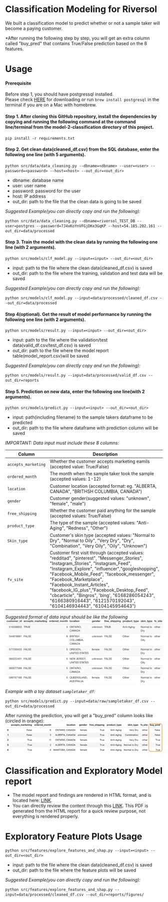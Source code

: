 # Classification Modeling for Riversol

We built a classification model to predict whether or not a sample taker will become a paying customer. 

*After running the following step by step, you will get an extra column called "buy_pred" that contains True/False prediction based on the 8 features. 

# Usage
#### Prerequisite
Before step 1, you should have postgressql installed.\
Please check [HERE](https://www.postgresql.org/download/) for downloading or run `brew install postgresql` in the terminal if you are on a Mac with homebrew.

#### Step 1. After cloning this GitHub repository, install the dependencies by copying and running the following command at the command line/terminal from the model-2-classification directory of this project.

```
pip install -r requirements.txt
```


#### Step 2. Get clean data(cleaned_df.csv) from the SQL database, enter the following one line (with 5 arguments).
    
```
python src/data/data_cleaning.py --dbname=<dbname> --user=<user> --password=<password> --host=<host> --out_dir=<out_dir>
```
- dbname: database name
- user: user name
- password: password for the user
- host: IP address
- out_dir: path to the file that the clean data is going to be saved

*Suggested Example(you can directly copy and run the following):*

```
python src/data/data_cleaning.py --dbname=riversol_TEST_DB --user=postgres --password=7J4xKoYnVFGjDKe3GqKP --host=54.185.202.161 --out_dir=data/processed
```


#### Step 3. Train the model with the clean data by running the following one line (with 2 arguments).

```
python src/models/clf_model.py --input=<input> --out_dir=<out_dir>
```
- input: path to the file where the clean data(cleaned_df.csv) is saved
- out_dir: path to the file where the training, validation and test data will be saved

*Suggested Example(you can directly copy and run the following):*

```
python src/models/clf_model.py --input=data/processed/cleaned_df.csv --out_dir=data/processed
```

#### Step 4(optional). Get the result of model performance by running the following one line (with 2 arguments).
```
python src/models/result.py --input=<input> --out_dir=<out_dir>
```
- input: path to the file where the validation/test data(valid_df.csv/test_df.csv) is saved
- out_dir: path to the file where the model report table(model_report.csv)will be saved

*Suggested Example(you can directly copy and run the following):*
```
python src/models/result.py --input=data/processed/valid_df.csv --out_dir=reports
```


#### Step 5. Prediction on new data, enter the following one line(with 2 arguments).
```
python src/models/predict.py --input=<input> --out_dir=<out_dir>
```
- input: path(including filename) to the sample takers dataframe to be predicted
- out_dir: path to the file where dataframe with prediction column will be saved

*IMPORTANT: Data input must include these 8 columns:*

|Column|Description|
|---|---|
|`accepts_marketing`|Whether the customer accepts marketing eamils (accepted value: True/False)|
|`ordered_month`|The month when the sample taker took the sample (accepted values: 1-12)|
|`location`|Customer location (accepted format: eg. "ALBERTA, CANADA", "BRITHSH COLUMBIA, CANADA")|
|`gender`|Customer gender(suggested values: "unknown", "female", "male")|
|`free_shipping`|Whether the customer paid anything for the sample (accepted values: True/False)|
|`product_type`|The type of the sample (accepted values: "Anti-Aging", "Redness", "Other")|
|`Skin_type`|Customer's skin type (accepted values: "Normal to Dry", "Normal to Oily", "Very Dry", "Dry", "Combination", "Very Oily", "Oily", "Unknown")|
|`fv_site`|Customer first visit through (accepted values: "redditad", "pinterest", "Messenger_Stories", "Instagram_Stories", "Instagram_Feed", "Instagram_Explore", "influencer","googleshopping", "Facebook_Mobile_Feed", "facebook_messenger", "Facebook_Marketplace", "Facebook_Instant_Articles", "facebook_IG_plus","Facebook_Desktop_Feed", "cbcarticle", "Bingros", 'bing', "6168286054243", "6166380916443", "6121570192043", "6104146934443", "6104145954643")|



*Suggested format of data input should be like the following*
![sample_df](images/df_example.png)

*Example with a toy dataset `sampletaker_df`:*
```
python src/models/predict.py --input=data/raw/sampletaker_df.csv --out_dir=data/processed
```
After running the prediction, you will get a "buy_pred" column looks like (circled in orange):
![sample output](images/sample_prediction_output.png)

# Classification and Exploratory Model report
- The model report and findings are rendered in HTML format, and is located here: [LINK](./reports/final_exploratory_report.html).
- You can directly review the content through this [LINK](./reports/Final_Exploratory_Analysis_Classification_Report.pdf). This PDF is generated from the HTML report for a quick review purpose, not everything is rendered properly.

# Exploratory Feature Plots Usage
```
python src/features/explore_features_and_shap.py --input=<input> --out_dir=<out_dir>
```
- input: path to the file where the clean data(cleaned_df.csv) is saved
- out_dir: path to the file where the feature plots will be saved

*Suggested Example(you can directly copy and run the following):*
```
python src/features/explore_features_and_shap.py --input=data/processed/cleaned_df.csv --out_dir=reports/figures/
```


